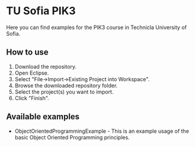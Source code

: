 # TU Sofia PIK3

Here you can find examples for the PIK3 course in Technicla University of Sofia.

## How to use
1. Download the repository.
1. Open Eclipse.
1. Select "File->Import->Existing Project into Workspace".
1. Browse the downloaded repository folder.
1. Select the project(s) you want to import.
1. Click "Finish".

## Available examples
* ObjectOrientedProgrammingExample - This is an example usage of the basic Object Oriented Programming principles.


